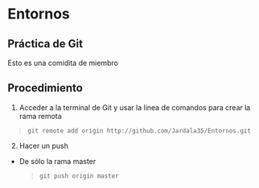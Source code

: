 # Entornos
## Práctica de Git
Esto es una comidita de miembro
## Procedimiento
1. Acceder a la terminal de Git y usar la linea de comandos para crear la rama remota 
> `git remote add origin http://github.com/Jardala35/Entornos.git`
2. Hacer un push
  - De sólo la rama master
    > `git push origin master`

